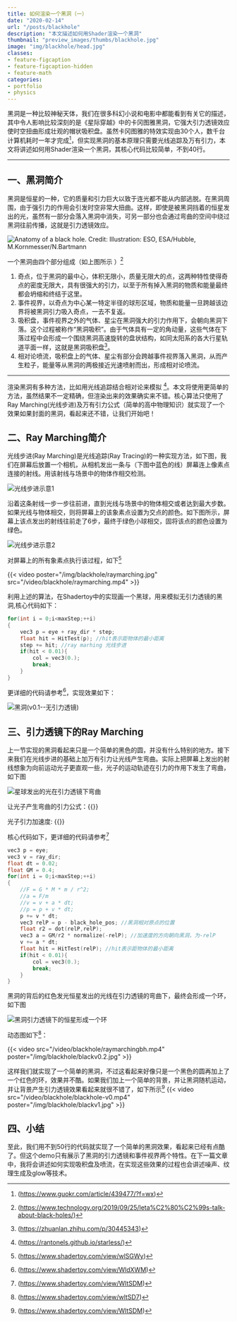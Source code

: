 ```yaml
---
title: 如何渲染一个黑洞（一）
date: "2020-02-14"
url: "/posts/blackhole"
description: "本文描述如何用Shader渲染一个黑洞"
thumbnail: "preview_images/thumbs/blackhole.jpg"
image: "img/blackhole/head.jpg"
classes:
- feature-figcaption
- feature-figcaption-hidden
- feature-math
categories:
- portfolio
- physics
---
```

黑洞是一种比较神秘天体，我们在很多科幻小说和电影中都能看到有关它的描述，其中令人影响比较深刻的是《星际穿越》中的卡冈图雅黑洞，它强大引力透镜效应使时空扭曲形成壮观的帽状吸积盘。虽然卡冈图雅的特效实现由30个人，数千台计算机耗时一年才完成[^10]，但实现黑洞的基本原理只需要光线追踪及万有引力，本文将讲述如何用Shader渲染一个黑洞，其核心代码比较简单，不到40行。
<!--more-->
[^10]:(https://www.guokr.com/article/439477/?f=wx)

---

## 一、黑洞简介
  

黑洞是恒星的一种，它的质量和引力巨大以致于连光都不能从内部逃脱。在黑洞周围，由于强引力的作用会引发时空非常大扭曲。这样，即使是被黑洞挡着的恒星发出的光，虽然有一部分会落入黑洞中消失，可另一部分也会通过弯曲的空间中绕过黑洞往前传播，这就是引力透镜效应。

![Anatomy of a black hole. Credit: Illustration: ESO, ESA/Hubble, M.Kornmesser/N.Bartmann](/img/blackhole/intro.jpg)


一个黑洞由四个部分组成（如上图所示 ）[^1]
[^1]:(https://www.technology.org/2019/09/25/leta%C2%80%C2%99s-talk-about-black-holes/)
  

1. 奇点，位于黑洞的最中心，体积无限小，质量无限大的点，这两种特性使得奇点的密度无限大，具有很强大的引力，以至于所有掉入黑洞的物质和能量最终都会坍缩和终结于这里。
1. 事件视界，以奇点为中心某一特定半径的球形区域，物质和能量一旦跨越该边界将被黑洞引力吸入奇点，一去不复返。
1. 吸积盘，事件视界之外的气体、星尘在黑洞强大的引力作用下，会朝向黑洞下落。这个过程被称作“黑洞吸积”。由于气体具有一定的角动量，这些气体在下落过程中会形成一个围绕黑洞高速旋转的盘状结构，如同太阳系的各大行星轨道平面一样，这就是黑洞吸积盘[^2]。
1. 相对论喷流，吸积盘上的气体、星尘有部分会跨越事件视界落入黑洞，从而产生粒子，能量等从黑洞的两极接近光速喷射而出，形成相对论喷流。  
[^2]:(https://zhuanlan.zhihu.com/p/30445343)


---
  

渲染黑洞有多种方法，比如用光线追踪结合相对论来模拟 [^3]。本文将使用更简单的方法，虽然结果不一定精确，但渲染出来的效果确实来不错。核心算法只使用了Ray Marching(光线步进)及万有引力公式（简单的高中物理知识）就实现了一个效果如果封面的黑洞，看起来还不错，让我们开始吧！
[^3]:(https://rantonels.github.io/starless/)

## 二、Ray Marching简介

光线步进(Ray Marching)是光线追踪(Ray Tracing)的一种实现方法，如下图，我们在屏幕后放置一个相机，从相机发出一条与（下图中蓝色的线）屏幕连上像素点连接的射线。用该射线与场景中的物体作相交检测。

![光线步进示意1](/img/blackhole/raymarching.jpg)

沿着这条射线一步一步往前进，直到光线与场景中的物体相交或者达到最大步数。如果光线与物体相交，则将屏幕上的该象素点设置为交点的颜色。如下图所示，屏幕上该点发出的射线往前走了6步，最终于绿色小球相交，固将该点的颜色设置为绿色。

![光线步进示意2](/img/blackhole/raymarching1.jpg)


对屏幕上的所有象素点执行该过程，如下[^4]
[^4]:(https://www.shadertoy.com/view/wlSGWy)

{{< video poster="/img/blackhole/raymarching.jpg" src="/video/blackhole/raymarching.mp4" >}}


利用上述的算法，在Shadertoy中的实现画一个黑球，用来模拟无引力透镜的黑洞,核心代码如下：

```c
for(int i = 0;i<maxStep;++i)
{
    vec3 p = eye + ray_dir * step;
    float hit = HitTest(p); //hit表示距物体的最小距离
    step += hit; //ray marhing 光线步进
    if(hit < 0.01){
        col = vec3(0.);
        break;
    }       
}
```

更详细的代码请参考[^5]，实现效果如下：
[^5]:(https://www.shadertoy.com/view/WldXWM)

![黑洞(v0.1--无引力透镜)](/img/blackhole/blackv0.1.png)


## 三、引力透镜下的Ray Marching

上一节实现的黑洞看起来只是一个简单的黑色的圆，并没有什么特别的地方。接下来我们在光线步进的基础上加万有引力让光线产生弯曲。实际上把屏幕上发出的射线想象为向前运动光子更直观一些，光子的运动轨迹在引力的作用下发生了弯曲，如下图

![星球发出的光在引力透镜下弯曲](/img/blackhole/raymarching2.jpg)

让光子产生弯曲的引力公式：{{<math>}}F=G\cdot \frac{M\cdot m}{r^2}{{</math>}}


光子引力加速度: {{<math>}}a = \frac{F}{m}=G\cdot \frac{M}{r^2} {{</math>}}

核心代码如下，更详细的代码请参考[^6] 
[^6]:(https://www.shadertoy.com/view/WltSDM)

```c
vec3 p = eye;
vec3 v = ray_dir;
float dt = 0.02;
float GM = 0.4;   
for(int i = 0;i<maxStep;++i)
{
    //F = G * M * m / r^2;
    //a = F/m
    //v = v + a * dt;
    //p = p + v * dt;
    p += v * dt;
    vec3 relP = p - black_hole_pos; //黑洞相对原点的位置       
    float r2 = dot(relP,relP);
    vec3 a = GM/r2 * normalize(-relP); //加速度的方向朝向黑洞，为-relP
    v += a * dt;        
    float hit = HitTest(relP); //hit表示距物体的最小距离
    if(hit < 0.01){
        col = vec3(0.);
        break;
    }       
}
```
黑洞的背后的红色发光恒星发出的光线在引力透镜的弯曲下，最终会形成一个环，如下图

![黑洞引力透镜下的恒星形成一个环](/img/blackhole/blackv0.2.jpg)

动态图如下[^9]： 
[^9]:(https://www.shadertoy.com/view/wltSD7)

{{< video src="/video/blackhole/raymarchingbh.mp4" poster="/img/blackhole/blackv0.2.jpg" >}}

这样我们就实现了一个简单的黑洞，不过这看起来好像只是一个黑色的圆再加上了一个红色的环，效果并不酷。如果我们加上一个简单的背景，并让黑洞随机运动，并让背景产生引力透镜效果看起来就很不错了，如下所示[^8] 
{{< video src="/video/blackhole/blackhole-v0.mp4" poster="/img/blackhole/blackv1.jpg" >}}
[^8]:(https://www.shadertoy.com/view/WltSDM)

## 四、小结

至此，我们用不到50行的代码就实现了一个简单的黑洞效果，看起来已经有点酷了。但这个demo只有展示了黑洞的引力透镜和事件视界两个特性。在下一篇文章中，我将会讲述如何实现吸积盘及喷流，在实现这些效果的过程也会讲述噪声、纹理生成及glow等技术。



